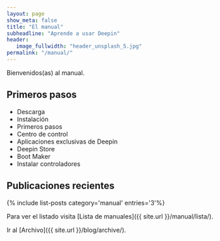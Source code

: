 ```yaml
---
layout: page
show_meta: false
title: "El manual"
subheadline: "Aprende a usar Deepin"
header:
   image_fullwidth: "header_unsplash_5.jpg"
permalink: "/manual/"
---
```


Bienvenidos(as) al manual.

## Primeros pasos
* Descarga
* Instalación
* Primeros pasos
* Centro de control
* Aplicaciones exclusivas de Deepin
* Deepin Store
* Boot Maker
* Instalar controladores

## Publicaciones recientes
{% include list-posts category='manual' entries='3'%}

Para ver el listado visita [Lista de manuales]({{ site.url }}/manual/lista/).

Ir al [Archivo]({{ site.url }}/blog/archive/).
